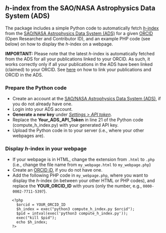 ## *h*-index from the SAO/NASA Astrophysics Data System (ADS)

The package includes a simple Python code to automatically fetch [*h*-index](https://en.wikipedia.org/wiki/H-index) from the [SAO/NASA Astrophysics Data System (ADS)](https://ui.adsabs.harvard.edu) for a given [ORCID](https://orcid.org) (Open Researcher and Contributor ID), and an example PHP code (see below) on how to display the *h*-index on a webpage.

**IMPORTANT:** Please note that the latest *h*-index is automatically fetched from the ADS for all your publications linked to your ORCID. As such, it works correctly only if all your publications in the ADS have been linked (claimed) to your ORCID. See [here](https://ui.adsabs.harvard.edu/orcid-instructions/) on how to link your publications and ORCID in the ADS.

### Prepare the Python code

* Create an account at the [SAO/NASA Astrophysics Data System (ADS)](https://ui.adsabs.harvard.edu), if you do not already have one.
* Login into your ADS account.
* **Generate a new key** under [*Settings* > *API token*](https://ui.adsabs.harvard.edu/user/settings/token).
* Replace the **Your_ADS_API_Token** in line 21 of the Python code (compute_h_index.py) with your generated API key.
* Upload the Python code in to your server (i.e., where your other webpages are).

### Display *h*-index in your webpage

* If your webpage is in HTML, change the extension from `.html` to `.php` (i.e., change the file name from `my_webpage.html` to `my_webpage.php`)
* Create an [ORCID iD](https://orcid.org), if you do not have one.
* Add the following PHP code in `my_webpage.php`, where you want to display the *h*-index (in between your other HTML or PHP codes), and replace the **YOUR_ORCID_ID** with yours (only the number, e.g., `0000-0002-7711-5397`).
```
   <?php
     $orcid = YOUR_ORCID_ID
     $h_index = exec("python3 compute_h_index.py $orcid"); 
     $pid = intval(exec('python3 compute_h_index.py'));
     exec("kill $pid");
     echo $h_index;
   ?>
```
